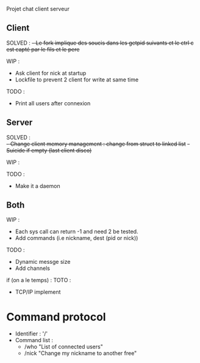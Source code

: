 Projet chat client serveur

## Client

SOLVED : 
  ~~- Le fork implique des soucis dans les getpid suivants et le ctrl c est capté par le fils et le pere~~

WIP :
  - Ask client for nick at startup
  - Lockfile to prevent 2 client for write at same time
    
TODO :
  - Print all users after connexion


## Server

SOLVED :  
  ~~- Change client memory management : change from struct to linked list~~
  ~~- Suicide if empty (last client disco)~~

WIP :

TODO :
  - Make it a daemon
  

## Both

WIP :
  - Each sys call can return -1 and need 2 be tested.
  - Add commands (i.e nickname, dest (pid or nick))

TODO :
  - Dynamic messge size
  - Add channels

if (on a le temps) : TOTO :
  - TCP/IP implement


# Command protocol
  - Identifier : '/'
  - Command list :
    - /who "List of connected users"
    - /nick "Change my nickname to another free"
